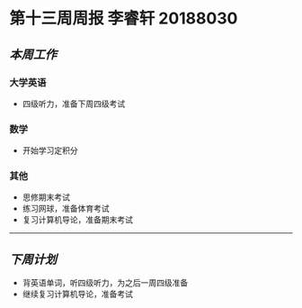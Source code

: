 # **第十三周周报 李睿轩 20188030**  
## *本周工作*   
### 大学英语  
* 四级听力，准备下周四级考试  
### 数学  
* 开始学习定积分 
### 其他 
* 思修期末考试 
* 练习网球，准备体育考试 
* 复习计算机导论，准备期末考试 
---
## *下周计划*  
* 背英语单词，听四级听力，为之后一周四级准备  
* 继续复习计算机导论，准备考试 
